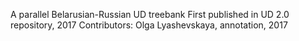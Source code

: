 A parallel Belarusian-Russian UD treebank
First published in UD 2.0 repository, 2017
Contributors: Olga Lyashevskaya, annotation, 2017
